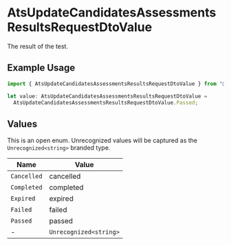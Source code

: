 # AtsUpdateCandidatesAssessmentsResultsRequestDtoValue

The result of the test.

## Example Usage

```typescript
import { AtsUpdateCandidatesAssessmentsResultsRequestDtoValue } from "@stackone/stackone-client-ts/sdk/models/shared";

let value: AtsUpdateCandidatesAssessmentsResultsRequestDtoValue =
  AtsUpdateCandidatesAssessmentsResultsRequestDtoValue.Passed;
```

## Values

This is an open enum. Unrecognized values will be captured as the `Unrecognized<string>` branded type.

| Name                   | Value                  |
| ---------------------- | ---------------------- |
| `Cancelled`            | cancelled              |
| `Completed`            | completed              |
| `Expired`              | expired                |
| `Failed`               | failed                 |
| `Passed`               | passed                 |
| -                      | `Unrecognized<string>` |